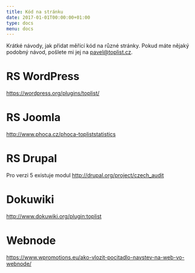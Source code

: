 ```yaml
---
title: Kód na stránku
date: 2017-01-01T00:00:00+01:00
type: docs
menu: docs
---
```

Krátké návody, jak přidat měřící kód na různé stránky. Pokud máte nějaký podobný návod, pošlete mi jej na pavel@toplist.cz.

# RS WordPress

https://wordpress.org/plugins/toplist/
# RS Joomla

http://www.phoca.cz/phoca-topliststatistics
# RS Drupal

Pro verzi 5 existuje modul http://drupal.org/project/czech_audit
# Dokuwiki

http://www.dokuwiki.org/plugin:toplist
# Webnode

https://www.wpromotions.eu/ako-vlozit-pocitadlo-navstev-na-web-vo-webnode/
